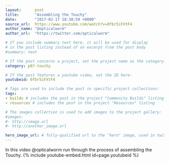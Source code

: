 ```yaml
---
layout:      post
title:       "Assembling the Touchy"
date:        "2017-02-17 18:38:59 +0800"
source_url:  https://www.youtube.com/watch?v=0fbr5iFXtF4
author_name: "@opticalworm"
author_url:  "https://twitter.com/opticalworm"

# If you include summary text here, it will be used for display
# in the post listing instead of an excerpt from the post body
#summary: text

# If the post concerns a project, set the project name as the category:
category: p07-touchy

# If the post features a youtube video, set the ID here:
youtubeid: 0fbr5iFXtF4

# Tags are used to include the post in specific project collections:
tags:
- builds # includes the post in the project "Community Builds" listing
- resources # includes the post in the project "Resources" listing

# The images collection is used to add images to the project gallery:
#images:
#- http://image.url
#- http://another_image.url

hero_image_url: # fully-qualified url to the "hero" image, used in twitter cards for example
---
```


In this video @opticalworm run through the process of assembling the Touchy.
{% include youtube-embed.html id=page.youtubeid %}
